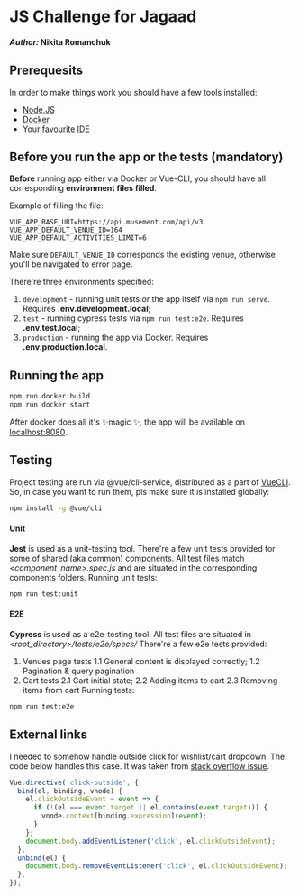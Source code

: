 # JS Challenge for Jagaad
#### _Author:_ Nikita Romanchuk


## Prerequesits
In order to make things work you should have a few tools installed:
- [Node.JS](https://nodejs.org/en/)
- [Docker](https://www.docker.com/get-started)
- Your [favourite IDE](https://code.visualstudio.com/)

## Before you run the app or the tests (mandatory)
__Before__ running app either via Docker or Vue-CLI, you should have all corresponding __environment files filled__.

Example of filling the file:
```env
VUE_APP_BASE_URI=https://api.musement.com/api/v3
VUE_APP_DEFAULT_VENUE_ID=164
VUE_APP_DEFAULT_ACTIVITIES_LIMIT=6
```
Make sure ```DEFAULT_VENUE_ID``` corresponds the existing venue, otherwise you'll be navigated to error page.

There're three environments specified:
1. ```development``` - running unit tests or the app itself via ```npm run serve```. Requires __.env.development.local__;
2. ```test``` - running cypress tests via ```npm run test:e2e```. Requires __.env.test.local__;
3. ```production``` - running the app via Docker. Requires __.env.production.local__.

## Running the app
```sh
npm run docker:build
npm run docker:start
```
After docker does all it's ✨magic ✨, the app will be available on [localhost:8080][dockerized-app-link].

## Testing
Project testing are run via @vue/cli-service, distributed as a part of [VueCLI](https://cli.vuejs.org/).
So, in case you want to run them, pls make sure it is installed globally:
```sh
npm install -g @vue/cli
```

#### Unit
__Jest__ is used as a unit-testing tool.
There're a few unit tests provided for some of shared (aka common) components.
All test files match _<component_name>.spec.js_ and are situated in the corresponding components folders.
Running unit tests:
```sh
npm run test:unit
```

#### E2E
__Cypress__ is used as a e2e-testing tool.
All test files are situated in _<root_directory>/tests/e2e/specs/_
There're a few e2e tests provided:
1. Venues page tests
    1.1 General content is displayed correctly;
    1.2 Pagination & query pagination
2. Cart tests
    2.1 Cart initial state;
    2.2 Adding items to cart
    2.3 Removing items from cart
Running tests:
```sh
npm run test:e2e
```

## External links

I needed to somehow handle outside click for wishlist/cart dropdown. The code below handles this case.
It was taken from [stack overflow issue][StackOverflow].
```js
Vue.directive('click-outside', {
  bind(el, binding, vnode) {
    el.clickOutsideEvent = event => {
      if (!(el === event.target || el.contains(event.target))) {
        vnode.context[binding.expression](event);
      }
    };
    document.body.addEventListener('click', el.clickOutsideEvent);
  },
  unbind(el) {
    document.body.removeEventListener('click', el.clickOutsideEvent);
  },
});
```

#
   [dockerized-app-link]: <http://127.0.0.1:8080>
   [StackOverflow]: <https://stackoverflow.com/questions/36170425/detect-click-outside-element>